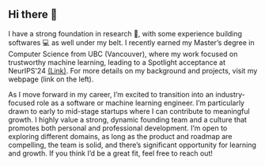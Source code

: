 ## Hi there 👋

I have a strong foundation in research 🧪, with some experience building softwares 💻 as well under my belt. I recently earned my Master’s degree in Computer Science from UBC (Vancouver), where my work  focused on trustworthy machine learning, leading to a Spotlight acceptance at NeurIPS'24 [(Link)](https://nips.cc/virtual/2024/poster/95529). For more details on my background and projects, visit my webpage (link on the left).

As I move forward in my career, I’m excited to transition into an industry-focused role as a software or machine learning engineer. I’m particularly drawn to early to mid-stage startups where I can contribute to meaningful growth. I highly value a strong, dynamic founding team and a culture that promotes both personal and professional development. I’m open to exploring different domains, as long as the product and roadmap are compelling, the team is solid, and there’s significant opportunity for learning and growth. If you think I’d be a great fit, feel free to reach out!

<!--## &#x1f4c8; Check out some of my GitHub Stats

<p float="left">
  <img align="center" src="https://github-readme-stats.vercel.app/api/top-langs/?username=greninja&hide=makefile,matlab,java,shell,javascript,css,dockerfile,c%2B%2B,c%23,c,tex,labview" />
  <img align="center" src="https://github-readme-stats.vercel.app/api?username=greninja&show_icons=true&line_height=27&count_private=true&title_color=ffffff&text_color=c9cacc&icon_color=2bbc8a&bg_color=1d1f21" />
</p>-->

<!--
**greninja/greninja** is a ✨ _special_ ✨ repository because its `README.md` (this file) appears on your GitHub profile.

Here are some ideas to get you started:

- 🔭 I’m currently working on ...
- 🌱 I’m currently learning ...
- 👯 I’m looking to collaborate on ...
- 🤔 I’m looking for help with ...
- 💬 Ask me about ...
- 📫 How to reach me: ...
- 😄 Pronouns: ...
- ⚡ Fun fact: ...
-->
